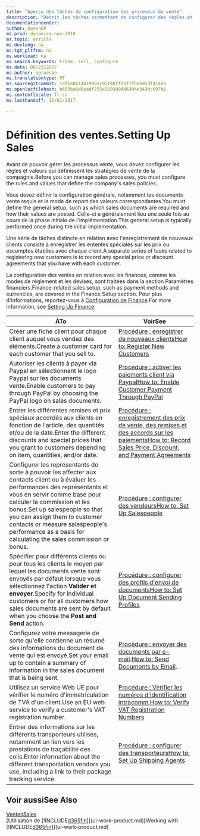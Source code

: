 ```yaml
---
title: "Aperçu des tâches de configuration des processus de vente"
description: "Décrit les tâches permettant de configurer des règles et des valeurs pour définir vos stratégies et vos processus de vente."
documentationcenter: 
author: SorenGP
ms.prod: dynamics-nav-2018
ms.topic: article
ms.devlang: na
ms.tgt_pltfrm: na
ms.workload: na
ms.search.keywords: trade, sell, configure
ms.date: 08/23/2017
ms.author: sgroespe
ms.translationtype: HT
ms.sourcegitcommit: 1dfba8b14019991c95f40ffd5f7fbaed5df414eb
ms.openlocfilehash: b659ba6d6eadf255e260300446304e343bc697b6
ms.contentlocale: fr-ca
ms.lasthandoff: 12/01/2017

---
```

# <a name="setting-up-sales"></a><span data-ttu-id="1d7f6-103">Définition des ventes.</span><span class="sxs-lookup"><span data-stu-id="1d7f6-103">Setting Up Sales</span></span>
<span data-ttu-id="1d7f6-104">Avant de pouvoir gérer les processus vente, vous devez configurer les règles et valeurs qui définissent les stratégies de vente de la compagnie.</span><span class="sxs-lookup"><span data-stu-id="1d7f6-104">Before you can manage sales processes, you must configure the rules and values that define the company's sales policies.</span></span>

<span data-ttu-id="1d7f6-105">Vous devez définir la configuration générale, notamment les documents vente requis et le mode de report des valeurs correspondantes.</span><span class="sxs-lookup"><span data-stu-id="1d7f6-105">You must define the general setup, such as which sales documents are required and how their values are posted.</span></span> <span data-ttu-id="1d7f6-106">Celle-ci a généralement lieu une seule fois au cours de la phase initiale de l'implémentation.</span><span class="sxs-lookup"><span data-stu-id="1d7f6-106">This general setup is typically performed once during the initial implementation.</span></span>

<span data-ttu-id="1d7f6-107">Une série de tâches distincte en relation avec l'enregistrement de nouveaux clients consiste à enregistrer les ententes spéciales sur les prix ou escomptes établies avec chaque client.</span><span class="sxs-lookup"><span data-stu-id="1d7f6-107">A separate series of tasks related to registering new customers is to record any special price or discount agreements that you have with each customer.</span></span>

<span data-ttu-id="1d7f6-108">La configuration des ventes en relation avec les finances, comme les modes de règlement et les devises, sont traitées dans la section Paramètres financiers.</span><span class="sxs-lookup"><span data-stu-id="1d7f6-108">Finance-related sales setup, such as payment methods and currencies, are covered in the Finance Setup section.</span></span> <span data-ttu-id="1d7f6-109">Pour plus d'informations, reportez-vous à [Configuration de Finance](finance-setup-finance.md).</span><span class="sxs-lookup"><span data-stu-id="1d7f6-109">For more information, see [Setting Up Finance](finance-setup-finance.md).</span></span>

| <span data-ttu-id="1d7f6-110">À</span><span class="sxs-lookup"><span data-stu-id="1d7f6-110">To</span></span> | <span data-ttu-id="1d7f6-111">Voir</span><span class="sxs-lookup"><span data-stu-id="1d7f6-111">See</span></span> |
| --- | --- |
| <span data-ttu-id="1d7f6-112">Créer une fiche client pour chaque client auquel vous vendez des éléments.</span><span class="sxs-lookup"><span data-stu-id="1d7f6-112">Create a customer card for each customer that you sell to.</span></span> |[<span data-ttu-id="1d7f6-113">Procédure : enregistrer de nouveaux clients</span><span class="sxs-lookup"><span data-stu-id="1d7f6-113">How to: Register New Customers</span></span>](sales-how-register-new-customers.md) |
| <span data-ttu-id="1d7f6-114">Autoriser les clients à payer via Paypal en sélectionnant le logo Paypal sur les documents vente.</span><span class="sxs-lookup"><span data-stu-id="1d7f6-114">Enable customers to pay through PayPal by choosing the PayPal logo on sales documents.</span></span> |[<span data-ttu-id="1d7f6-115">Procédure : activer les paiements client via Paypal</span><span class="sxs-lookup"><span data-stu-id="1d7f6-115">How to: Enable Customer Payment Through PayPal</span></span>](sales-how-enable-payment-service-extensions.md) |
| <span data-ttu-id="1d7f6-116">Entrer les différentes remises et prix spéciaux accordés aux clients en fonction de l'article, des quantités et/ou de la date.</span><span class="sxs-lookup"><span data-stu-id="1d7f6-116">Enter the different discounts and special prices that you grant to customers depending on item, quantities, and/or date.</span></span> |[<span data-ttu-id="1d7f6-117">Procédure : enregistrement des prix de vente, des remises et des accords sur les paiements</span><span class="sxs-lookup"><span data-stu-id="1d7f6-117">How to: Record Sales Price, Discount, and Payment Agreements</span></span>](sales-how-record-sales-price-discount-payment-agreements.md) |
| <span data-ttu-id="1d7f6-118">Configurer les représentants de sorte à pouvoir les affecter aux contacts client ou à évaluer les performances des représentants et vous en servir comme base pour calculer la commission et les bonus.</span><span class="sxs-lookup"><span data-stu-id="1d7f6-118">Set up salespeople so that you can assign them to customer contacts or measure salespeople's performance as a basis for calculating the sales commission or bonus.</span></span> |[<span data-ttu-id="1d7f6-119">Procédure : configurer des vendeurs</span><span class="sxs-lookup"><span data-stu-id="1d7f6-119">How to: Set Up Salespeople</span></span>](sales-how-setup-salespeople.md) |
| <span data-ttu-id="1d7f6-120">Spécifier pour différents clients ou pour tous les clients le moyen par lequel les documents vente sont envoyés par défaut lorsque vous sélectionnez l'action **Valider et envoyer**.</span><span class="sxs-lookup"><span data-stu-id="1d7f6-120">Specify for individual customers or for all customers how sales documents are sent by default when you choose the **Post and Send** action.</span></span> |[<span data-ttu-id="1d7f6-121">Procédure : configurer des profils d'envoi de documents</span><span class="sxs-lookup"><span data-stu-id="1d7f6-121">How to: Set Up Document Sending Profiles</span></span>](sales-how-setup-document-send-profiles.md) |
| <span data-ttu-id="1d7f6-122">Configurez votre messagerie de sorte qu'elle contienne un résumé des informations du document de vente qui est envoyé.</span><span class="sxs-lookup"><span data-stu-id="1d7f6-122">Set your email up to contain a summary of information in the sales document that is being sent.</span></span> |<span data-ttu-id="1d7f6-123">[Procédure : envoyer des documents par e-mail](ui-how-send-documents-email.md).</span><span class="sxs-lookup"><span data-stu-id="1d7f6-123">[How to: Send Documents by Email](ui-how-send-documents-email.md).</span></span> |
|<span data-ttu-id="1d7f6-124">Utilisez un service Web UE pour vérifier le numéro d'immatriculation de TVA d'un client.</span><span class="sxs-lookup"><span data-stu-id="1d7f6-124">Use an EU web service to verify a customer's VAT registration number.</span></span>|[<span data-ttu-id="1d7f6-125">Procédure : Vérifier les numéros d'identification intracomm.</span><span class="sxs-lookup"><span data-stu-id="1d7f6-125">How to: Verify VAT Registration Numbers</span></span>](finance-setup-vat.md)|
|<span data-ttu-id="1d7f6-126">Entrer des informations sur les différents transporteurs utilisés, notamment un lien vers les prestations de traçabilité des colis.</span><span class="sxs-lookup"><span data-stu-id="1d7f6-126">Enter information about the different transportation vendors you use, including a link to their package tracking service.</span></span>|[<span data-ttu-id="1d7f6-127">Procédure : configurer des transporteurs</span><span class="sxs-lookup"><span data-stu-id="1d7f6-127">How to: Set Up Shipping Agents</span></span>](sales-how-to-set-up-shipping-agents.md)|

## <a name="see-also"></a><span data-ttu-id="1d7f6-128">Voir aussi</span><span class="sxs-lookup"><span data-stu-id="1d7f6-128">See Also</span></span>
[<span data-ttu-id="1d7f6-129">Ventes</span><span class="sxs-lookup"><span data-stu-id="1d7f6-129">Sales</span></span>](sales-manage-sales.md)  
<span data-ttu-id="1d7f6-130">[Utilisation de [!INCLUDE[d365fin](includes/d365fin_md.md)]](ui-work-product.md)</span><span class="sxs-lookup"><span data-stu-id="1d7f6-130">[Working with [!INCLUDE[d365fin](includes/d365fin_md.md)]](ui-work-product.md)</span></span>

